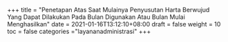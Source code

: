 +++
title = "Penetapan Atas Saat Mulainya Penyusutan Harta Berwujud Yang Dapat Dilakukan Pada Bulan Digunakan Atau Bulan Mulai Menghasilkan"
date = 2021-01-16T13:12:10+08:00
draft = false
weight = 10
toc = false
categories ="layananadministrasi"
+++